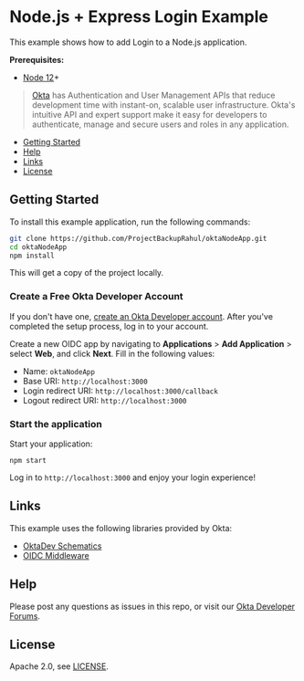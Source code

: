 # Node.js + Express Login Example

This example shows how to add Login to a Node.js application.

**Prerequisites:** 

* [Node 12](https://nodejs.org/)+

> [Okta](https://developer.okta.com/) has Authentication and User Management APIs that reduce development time with instant-on, scalable user infrastructure. Okta's intuitive API and expert support make it easy for developers to authenticate, manage and secure users and roles in any application.

* [Getting Started](#getting-started)
* [Help](#help)
* [Links](#links)
* [License](#license)

## Getting Started

To install this example application, run the following commands:

```bash
git clone https://github.com/ProjectBackupRahul/oktaNodeApp.git
cd oktaNodeApp
npm install
```

This will get a copy of the project locally. 

### Create a Free Okta Developer Account

If you don't have one, [create an Okta Developer account](https://developer.okta.com/signup/). After you've completed the setup process, log in to your account.

Create a new OIDC app by navigating to **Applications** > **Add Application** > select **Web**, and click **Next**. Fill in the following values:

* Name: `oktaNodeApp`
* Base URI: `http://localhost:3000`
* Login redirect URI: `http://localhost:3000/callback`
* Logout redirect URI: `http://localhost:3000`

### Start the application

Start your application:

```
npm start
```

Log in to `http://localhost:3000` and enjoy your login experience!

## Links

This example uses the following libraries provided by Okta:

* [OktaDev Schematics](https://github.com/oktadeveloper/schematics#readme)
* [OIDC Middleware](https://github.com/okta/okta-oidc-js/tree/master/packages/oidc-middleware)

## Help

Please post any questions as issues in this repo, or visit our [Okta Developer Forums](https://devforum.okta.com/). 

## License

Apache 2.0, see [LICENSE](LICENSE).

